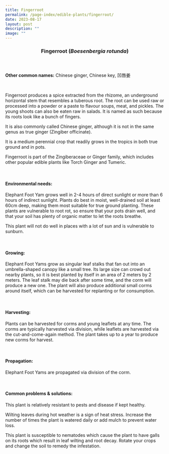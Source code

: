 ```yaml
---
title: Fingerroot
permalink: /page-index/edible-plants/fingerroot/
date: 2023-08-17
layout: post
description: ""
image: ""
---
```

<header>
	<h3>Fingerroot (<em>Boesenbergia rotunda</em>)</h3>
</header>
	
<section>
	<p><strong>Other common names:</strong> Chinese ginger, Chinese key, 凹唇姜</p>
	<br>
</section>

<section>
			<p>Fingerroot produces a spice extracted from the rhizome, an underground horizontal stem that resembles a tuberous root. The root can be used raw or processed into a  powder or a paste to flavour soups, meat, and pickles. The young shoots can also be eaten raw in salads. It is named as such because its roots look like a bunch of fingers.</p>
	<p>It is also commonly called Chinese ginger, although it is not in the same genus as true ginger (Zingiber officinate).</p>
	<p>It is a medium perennial crop that readily grows in the tropics in both true ground and in pots.</p>
	<p>Fingerroot is part of the Zingiberaceae or Ginger family, which includes other popular edible plants like Torch Ginger and Tumeric.</p>       
	<br>
</section>

<section>
	<h4>Environmental needs:</h4>
	<p>Elephant Foot Yam grows well in 2-4 hours of direct sunlight or more than 6 hours of indirect sunlight. Plants do best in moist, well-drained soil at least 60cm deep, making them most suitable for true ground planting. These plants are vulnerable to root rot, so ensure that your pots drain well, and that your soil has plenty of organic matter to let the roots breathe.</p>
	<p>This plant will not do well in places with a lot of sun and is vulnerable to sunburn.</p>
	<br>
</section>

<section>
  <h4>Growing:</h4>
	<p>Elephant Foot Yams grow as singular leaf stalks that fan out into an umbrella-shaped canopy like a small tree. Its large size can crowd out nearby plants, so it is best planted by itself in an area of 2 meters by 2 meters. The leaf stalk may die back after some time, and the corm will produce a new one. The plant will also produce additional small corms around itself, which can be harvested for replanting or for consumption.</p>
	<br>
</section>

<section>
	<h4>Harvesting:</h4>
	<p>Plants can be harvested for corms and young leaflets at any time. The corms are typically harvested via division, while leaflets are harvested via the cut-and-come-again method. The plant takes up to a year to produce new corms for harvest.</p>
	<br>
</section>

<section>
	<h4>Propagation:</h4>
	<p>Elephant Foot Yams are propagated via division of the corm.</p>
	<br>
</section>

<section>
	<h4>Common problems &amp; solutions:</h4>
	<p>This plant is relatively resistant to pests and disease if kept healthy.</p>
	<p>Wilting leaves during hot weather is a sign of heat stress. Increase the number of times the plant is watered daily or add mulch to prevent water loss.</p>
	<p>This plant is susceptible to nematodes which cause the plant to have galls on its roots which result in leaf wilting and root decay. Rotate your crops and change the soil to remedy the infestation.</p>
	<br>
</section>